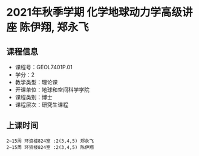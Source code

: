 # 2021年秋季学期 化学地球动力学高级讲座 陈伊翔, 郑永飞






## 课程信息

- 课程号：GEOL7401P.01
- 学分：2
- 教学类型：理论课
- 开课单位：地球和空间科学学院
- 课程类别：博士
- 课程层次：研究生课程

## 上课时间

```
2~15周 环资楼824室 :2(3,4,5) 郑永飞
2~15周 环资楼824室 :2(3,4,5) 陈伊翔
```

